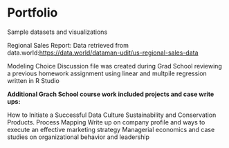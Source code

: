 # Portfolio
Sample datasets and visualizations

Regional Sales Report: Data retrieved from data.world:https://data.world/dataman-udit/us-regional-sales-data

Modeling Choice Discussion file was created during Grad School reviewing a previous homework assignment using linear and multpile regression written in R Studio

**Additional Grach School course work included projects and case write ups:**

How to Initiate a Successful Data Culture
Sustainability and Conservation Products.
Process Mapping
Write up on company profile and ways to execute an effective marketing strategy
Managerial economics and case studies on organizational behavior and leadership



